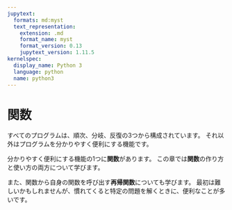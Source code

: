 ```yaml
---
jupytext:
  formats: md:myst
  text_representation:
    extension: .md
    format_name: myst
    format_version: 0.13
    jupytext_version: 1.11.5
kernelspec:
  display_name: Python 3
  language: python
  name: python3
---
```

関数
====

すべてのプログラムは、順次、分岐、反復の3つから構成されています。
それ以外はプログラムを分かりやすく便利にする機能です。

分かりやすく便利にする機能の1つに**関数**があります。
この章では**関数**の作り方と使い方の両方について学びます。

また、関数から自身の関数を呼び出す**再帰関数**についても学びます。
最初は難しいかもしれませんが、慣れてくると特定の問題を解くときに、便利なことが多いです。
